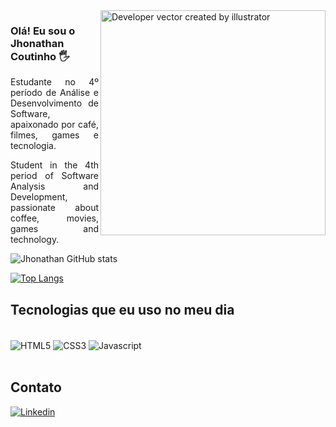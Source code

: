 <img align="right" alt="Developer vector created by illustrator" height="360" src="https://user-images.githubusercontent.com/135539975/262810626-49ad290e-df26-461f-ad97-73b99cc49caa.png">

### Olá! Eu sou o Jhonathan Coutinho 🖐️


<p align="justify">Estudante no 4º período de Análise e Desenvolvimento de Software, apaixonado por café, filmes, games e tecnologia.  
<br>
<p align="justify">Student in the 4th period of Software Analysis and Development, passionate about coffee, movies, games and technology.  
<br>

![Jhonathan GitHub stats](https://github-readme-stats.vercel.app/api?username=jhonathancoutinho&show_icons=true&theme=tokyonight)

[![Top Langs](https://github-readme-stats.vercel.app/api/top-langs/?username=jhonathancoutinho)](https://github.com/anuraghazra/github-readme-stats)


## Tecnologias que eu uso no meu dia

<div style="display: inline_block"><br/>
    <img align="center" alt="HTML5" src="https://img.shields.io/badge/HTML5-E34F26?style=for-the-badge&logo=html5&logoColor=white"/>
    <img align="center" alt="CSS3" src="https://img.shields.io/badge/CSS3-1572B6?style=for-the-badge&logo=css3&logoColor=white"/>
    <img align="center" alt="Javascript" src="https://img.shields.io/badge/JavaScript-F7DF1E?style=for-the-badge&logo=javascript&logoColor=black"/>
</div><br/>

## Contato

[![Linkedin](https://img.shields.io/badge/LinkedIn-0077B5?style=for-the-badge&logo=linkedin&logoColor=white)](https://www.linkedin.com/in/jhonathan-coutinho-de-oliveira-246898b8/)